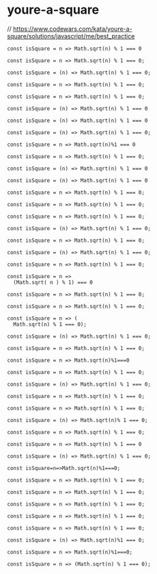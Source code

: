 # youre-a-square
// https://www.codewars.com/kata/youre-a-square/solutions/javascript/me/best_practice


```
const isSquare = n => Math.sqrt(n) % 1 === 0
```

```
const isSquare = n => Math.sqrt(n) % 1 === 0;
```

```
const isSquare = (n) => Math.sqrt(n) % 1 === 0;
```

```
const isSquare = n => Math.sqrt(n) % 1 === 0;

```

```
const isSquare = n => Math.sqrt(n) % 1 === 0;
```

```
const isSquare = (n) => Math.sqrt(n) % 1 === 0
```

```
const isSquare = (n) => Math.sqrt(n) % 1 === 0
```

```
const isSquare = (n) => Math.sqrt(n) % 1 === 0;
```

```
const isSquare = n => Math.sqrt(n)%1 === 0

```

```
const isSquare = n => Math.sqrt(n) % 1 === 0;
```

```
const isSquare = (n) => Math.sqrt(n) % 1 === 0
```

```
const isSquare = (n) => Math.sqrt(n) % 1 === 0
```

```
const isSquare = n => Math.sqrt(n) % 1 === 0;
```

```
const isSquare = n => Math.sqrt(n) % 1 === 0;
```

```
const isSquare = n => Math.sqrt(n) % 1 === 0;
```

```
const isSquare = (n) => Math.sqrt(n) % 1 === 0;
```

```
const isSquare = n => Math.sqrt(n) % 1 === 0;
```

```
const isSquare = (n) => Math.sqrt(n) % 1 === 0;
```

```
const isSquare = n => Math.sqrt(n) % 1 === 0;

```

```
const isSquare = n =>
  (Math.sqrt( n ) % 1) === 0
```

```
const isSquare = n => Math.sqrt(n) % 1 === 0;

```

```
const isSquare = n => Math.sqrt(n) % 1 === 0;
```

```
const isSquare = n => (
  Math.sqrt(n) % 1 === 0);
```

```
const isSquare = (n) => Math.sqrt(n) % 1 === 0;
```

```
const isSquare = n => Math.sqrt(n) % 1 === 0;
```

```
const isSquare = n => Math.sqrt(n)%1===0
```

```
const isSquare = n => Math.sqrt(n) % 1 === 0;
```

```
const isSquare = (n) => Math.sqrt(n) % 1 === 0;
```

```
const isSquare = n => Math.sqrt(n) % 1 === 0;
```

```
const isSquare = n => Math.sqrt(n) % 1 === 0;
```

```
const isSquare = (n) => Math.sqrt(n)% 1 === 0;
```

```
const isSquare = n => Math.sqrt(n) % 1 === 0;
```

```
const isSquare = n => Math.sqrt(n) % 1 === 0

```

```
const isSquare = (n) => Math.sqrt(n) % 1 === 0;
```

```
const isSquare=n=>Math.sqrt(n)%1===0;
```

```
const isSquare = n => Math.sqrt(n) % 1 === 0;
```

```
const isSquare = n => Math.sqrt(n) % 1 === 0;
```

```
const isSquare = n => Math.sqrt(n) % 1 === 0;
```

```
const isSquare = n => Math.sqrt(n) % 1 === 0;
```

```
const isSquare = n => Math.sqrt(n) % 1 === 0;
```

```
const isSquare = (n) => Math.sqrt(n)%1 === 0;
```

```
const isSquare = n => Math.sqrt(n)%1===0;
```

```
const isSquare = n => (Math.sqrt(n) % 1 === 0);
```
